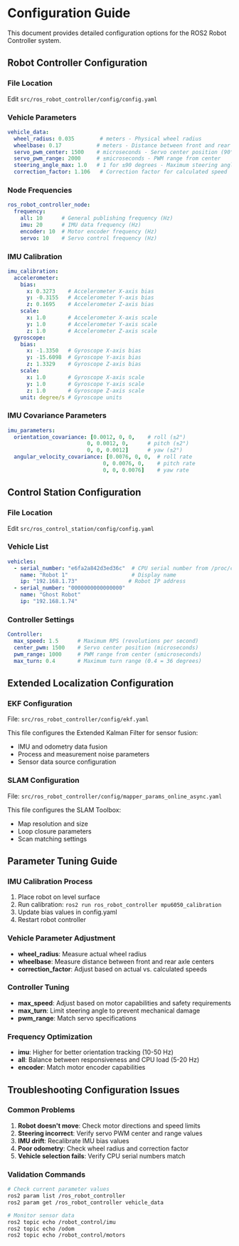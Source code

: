 # Configuration Guide

This document provides detailed configuration options for the ROS2 Robot Controller system.

## Robot Controller Configuration

### File Location
Edit `src/ros_robot_controller/config/config.yaml`

### Vehicle Parameters
```yaml
vehicle_data:
  wheel_radius: 0.035        # meters - Physical wheel radius
  wheelbase: 0.17           # meters - Distance between front and rear axles
  servo_pwm_center: 1500    # microseconds - Servo center position (90°)
  servo_pwm_range: 2000     # ±microseconds - PWM range from center
  steering_angle_max: 1.0   # 1 for ±90 degrees - Maximum steering angle
  correction_factor: 1.106   # Correction factor for calculated speed
```

### Node Frequencies
```yaml
ros_robot_controller_node:
  frequency:
    all: 10      # General publishing frequency (Hz)
    imu: 20      # IMU data frequency (Hz)
    encoder: 10  # Motor encoder frequency (Hz)
    servo: 10    # Servo control frequency (Hz)
```

### IMU Calibration
```yaml
imu_calibration:
  accelerometer:
    bias:
      x: 0.3273    # Accelerometer X-axis bias
      y: -0.3155   # Accelerometer Y-axis bias
      z: 0.1695    # Accelerometer Z-axis bias
    scale:
      x: 1.0       # Accelerometer X-axis scale
      y: 1.0       # Accelerometer Y-axis scale
      z: 1.0       # Accelerometer Z-axis scale
  gyroscope:
    bias:
      x: -1.3350   # Gyroscope X-axis bias
      y: -15.6098  # Gyroscope Y-axis bias
      z: 1.3329    # Gyroscope Z-axis bias
    scale:
      x: 1.0       # Gyroscope X-axis scale
      y: 1.0       # Gyroscope Y-axis scale
      z: 1.0       # Gyroscope Z-axis scale
    unit: degree/s # Gyroscope units
```

### IMU Covariance Parameters
```yaml
imu_parameters:
  orientation_covariance: [0.0012, 0, 0,    # roll (±2°)
                         0, 0.0012, 0,      # pitch (±2°)
                         0, 0, 0.0012]      # yaw (±2°)
  angular_velocity_covariance: [0.0076, 0, 0,  # roll rate
                              0, 0.0076, 0,    # pitch rate
                              0, 0, 0.0076]    # yaw rate
```

## Control Station Configuration

### File Location
Edit `src/ros_control_station/config/config.yaml`

### Vehicle List
```yaml
vehicles:
  - serial_number: "e6fa2a842d3ed36c"  # CPU serial number from /proc/cpuinfo
    name: "Robot 1"                    # Display name
    ip: "192.168.1.73"                # Robot IP address
  - serial_number: "0000000000000000"
    name: "Ghost Robot"
    ip: "192.168.1.74"
```

### Controller Settings
```yaml
Controller:
  max_speed: 1.5      # Maximum RPS (revolutions per second)
  center_pwm: 1500    # Servo center position (microseconds)
  pwm_range: 1000     # PWM range from center (±microseconds)
  max_turn: 0.4       # Maximum turn range (0.4 = 36 degrees)
```

## Extended Localization Configuration

### EKF Configuration
File: `src/ros_robot_controller/config/ekf.yaml`

This file configures the Extended Kalman Filter for sensor fusion:
- IMU and odometry data fusion
- Process and measurement noise parameters
- Sensor data source configuration

### SLAM Configuration
File: `src/ros_robot_controller/config/mapper_params_online_async.yaml`

This file configures the SLAM Toolbox:
- Map resolution and size
- Loop closure parameters
- Scan matching settings

## Parameter Tuning Guide

### IMU Calibration Process
1. Place robot on level surface
2. Run calibration: `ros2 run ros_robot_controller mpu6050_calibration`
3. Update bias values in config.yaml
4. Restart robot controller

### Vehicle Parameter Adjustment
- **wheel_radius**: Measure actual wheel radius
- **wheelbase**: Measure distance between front and rear axle centers
- **correction_factor**: Adjust based on actual vs. calculated speeds

### Controller Tuning
- **max_speed**: Adjust based on motor capabilities and safety requirements
- **max_turn**: Limit steering angle to prevent mechanical damage
- **pwm_range**: Match servo specifications

### Frequency Optimization
- **imu**: Higher for better orientation tracking (10-50 Hz)
- **all**: Balance between responsiveness and CPU load (5-20 Hz)
- **encoder**: Match motor encoder capabilities

## Troubleshooting Configuration Issues

### Common Problems
1. **Robot doesn't move**: Check motor directions and speed limits
2. **Steering incorrect**: Verify servo PWM center and range values
3. **IMU drift**: Recalibrate IMU bias values
4. **Poor odometry**: Check wheel radius and correction factor
5. **Vehicle selection fails**: Verify CPU serial numbers match

### Validation Commands
```bash
# Check current parameter values
ros2 param list /ros_robot_controller
ros2 param get /ros_robot_controller vehicle_data

# Monitor sensor data
ros2 topic echo /robot_control/imu
ros2 topic echo /odom
ros2 topic echo /robot_control/motors
``` 